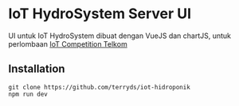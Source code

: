 # IoT HydroSystem Server UI

UI untuk IoT HydroSystem dibuat dengan VueJS dan chartJS, untuk perlombaan [IoT Competition Telkom](http://iotcompetition.telkomuniversity.ac.id/)

## Installation
```
git clone https://github.com/terryds/iot-hidroponik
npm run dev
```